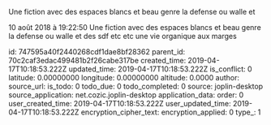 Une fiction avec des espaces blancs et beau genre la defense ou walle et

10 août 2018 à 19:22:50
Une fiction avec des espaces blancs et beau genre la defense ou walle et
des sdf etc etc une vie organique aux marges


id: 747595a40f2440268cdf1dae8bf28362
parent_id: 70c2caf3edac499481b2f26cabe317be
created_time: 2019-04-17T10:18:53.222Z
updated_time: 2019-04-17T10:18:53.222Z
is_conflict: 0
latitude: 0.00000000
longitude: 0.00000000
altitude: 0.0000
author: 
source_url: 
is_todo: 0
todo_due: 0
todo_completed: 0
source: joplin-desktop
source_application: net.cozic.joplin-desktop
application_data: 
order: 0
user_created_time: 2019-04-17T10:18:53.222Z
user_updated_time: 2019-04-17T10:18:53.222Z
encryption_cipher_text: 
encryption_applied: 0
type_: 1